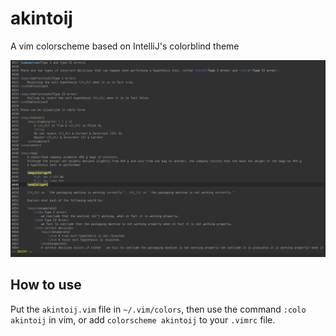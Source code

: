 # akintoij

A vim colorscheme based on IntelliJ's colorblind theme

![1.png](screenshots/1.png)

## How to use

Put the `akintoij.vim` file in `~/.vim/colors`, then use the command `:colo akintoij` in vim, or add `colorscheme akintoij` to your `.vimrc` file.
